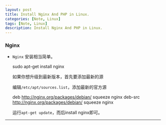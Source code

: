 ```yaml
---
layout: post
title: Install Nginx And PHP in Linux.
categories: [Note, Linux]
tags: [Note, Linux]
description: Install Nginx And PHP in Linux.
---
```


### Nginx

* `Nginx` 安装相当简单。

    sudo apt-get install nginx

    如果你想升级到最新版本，首先要添加最新的源

    编辑`/etc/apt/sources.list`，添加最新的官方源

    deb http://nginx.org/packages/debian/ squeeze nginx
    deb-src http://nginx.org/packages/debian/ squeeze nginx

    运行`apt-get update`，而后install nginx即可。

---